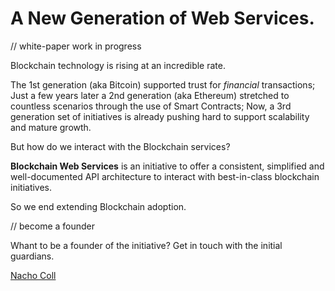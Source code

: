 # A New Generation of Web Services.

// white-paper work in progress

Blockchain technology is rising at an incredible rate. 

The 1st generation (aka Bitcoin) supported trust for *financial* transactions; Just a few years later a 2nd generation (aka Ethereum) stretched to countless scenarios through the use of Smart Contracts; Now, a 3rd generation set of initiatives is already pushing hard to support scalability and mature growth.

But how do we interact with the Blockchain services? 

**Blockchain Web Services** is an initiative to offer a consistent, simplified and well-documented API architecture to interact with best-in-class blockchain initiatives. 

So we end extending Blockchain adoption.

// become a founder

Whant to be a founder of the initiative? Get in touch with the initial guardians.

[Nacho Coll](https://www.linkedin.com/in/nacho-coll/)
